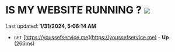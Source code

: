 # IS MY WEBSITE RUNNING ? [![](https://img.shields.io/static/v1?label=Sponsor&message=%E2%9D%A4&logo=GitHub&color=%23fe8e86)](https://github.com/sponsors/<username>)

Last updated: **1/31/2024, 5:06:14 AM**

- `GET` [https://youssefservice.me](https://youssefservice.me) - **Up** (266ms)
